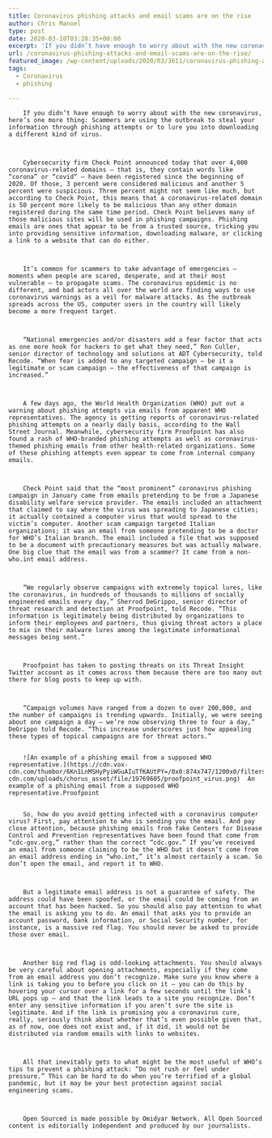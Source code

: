 ```yaml
---
title: Coronavirus phishing attacks and email scams are on the rise
author: Chris Manoel
type: post
date: 2020-03-10T03:28:35+00:00
excerpt: 'If you didn’t have enough to worry about with the new coronavirus, here’s one more thing: Scammers are using the outbreak to steal your information through phishing attempts or to lure you into downloading a different kind of virus. Cybersecurity firm Check Point announced today that over 4,000 coronavirus-related domains — that is, they contain&hellip;'
url: /coronavirus-phishing-attacks-and-email-scams-are-on-the-rise/
featured_image: /wp-content/uploads/2020/03/3611/coronavirus-phishing-attacks-and-email-scams-are-on-the-rise.jpg
tags:
  - Coronavirus
  - phishing

---
```

  
    
      
        If you didn’t have enough to worry about with the new coronavirus, here’s one more thing: Scammers are using the outbreak to steal your information through phishing attempts or to lure you into downloading a different kind of virus.
      
      
      
        Cybersecurity firm Check Point announced today that over 4,000 coronavirus-related domains — that is, they contain words like “corona” or “covid” — have been registered since the beginning of 2020. Of those, 3 percent were considered malicious and another 5 percent were suspicious. Three percent might not seem like much, but according to Check Point, this means that a coronavirus-related domain is 50 percent more likely to be malicious than any other domain registered during the same time period. Check Point believes many of those malicious sites will be used in phishing campaigns. Phishing emails are ones that appear to be from a trusted source, tricking you into providing sensitive information, downloading malware, or clicking a link to a website that can do either.
      
      
      
        It’s common for scammers to take advantage of emergencies — moments when people are scared, desperate, and at their most vulnerable — to propagate scams. The coronavirus epidemic is no different, and bad actors all over the world are finding ways to use coronavirus warnings as a veil for malware attacks. As the outbreak spreads across the US, computer users in the country will likely become a more frequent target.
      
      
      
        “National emergencies and/or disasters add a fear factor that acts as one more hook for hackers to get what they need,” Ron Culler, senior director of technology and solutions at ADT Cybersecurity, told Recode. “When fear is added to any targeted campaign — be it a legitimate or scam campaign — the effectiveness of that campaign is increased.”
      
      
      
        A few days ago, the World Health Organization (WHO) put out a warning about phishing attempts via emails from apparent WHO representatives. The agency is getting reports of coronavirus-related phishing attempts on a nearly daily basis, according to the Wall Street Journal. Meanwhile, cybersecurity firm Proofpoint has also found a rash of WHO-branded phishing attempts as well as coronavirus-themed phishing emails from other health-related organizations. Some of these phishing attempts even appear to come from internal company emails.
      
      
      
        Check Point said that the “most prominent” coronavirus phishing campaign in January came from emails pretending to be from a Japanese disability welfare service provider. The emails included an attachment that claimed to say where the virus was spreading to Japanese cities; it actually contained a computer virus that would spread to the victim’s computer. Another scam campaign targeted Italian organizations; it was an email from someone pretending to be a doctor for WHO’s Italian branch. The email included a file that was supposed to be a document with precautionary measures but was actually malware. One big clue that the email was from a scammer? It came from a non-who.int email address.
      
      
      
        “We regularly observe campaigns with extremely topical lures, like the coronavirus, in hundreds of thousands to millions of socially engineered emails every day,” Sherrod DeGrippo, senior director of threat research and detection at Proofpoint, told Recode. “This information is legitimately being distributed by organizations to inform their employees and partners, thus giving threat actors a place to mix in their malware lures among the legitimate informational messages being sent.”
      
      
      
        Proofpoint has taken to posting threats on its Threat Insight Twitter account as it comes across them because there are too many out there for blog posts to keep up with.
      
      
      
        “Campaign volumes have ranged from a dozen to over 200,000, and the number of campaigns is trending upwards. Initially, we were seeing about one campaign a day — we’re now observing three to four a day,” DeGrippo told Recode. “This increase underscores just how appealing these types of topical campaigns are for threat actors.”
      
      
        ![An example of a phishing email from a supposed WHO representative.](https://cdn.vox-cdn.com/thumbor/6Kn1LnMSHyPyiWGuAIuTfKAUtPY=/0x0:874x747/1200x0/filters:focal(0x0:874x747):no_upscale()/cdn.vox-cdn.com/uploads/chorus_asset/file/19769605/proofpoint_virus.png)  An example of a phishing email from a supposed WHO representative.Proofpoint   
      
      
        So, how do you avoid getting infected with a coronavirus computer virus? First, pay attention to who is sending you the email. And pay close attention, because phishing emails from fake Centers for Disease Control and Prevention representatives have been found that come from “cdc-gov.org,” rather than the correct “cdc.gov.” If you’ve received an email from someone claiming to be the WHO but it doesn’t come from an email address ending in “who.int,” it’s almost certainly a scam. So don’t open the email, and report it to WHO.
      
      
      
        But a legitimate email address is not a guarantee of safety. The address could have been spoofed, or the email could be coming from an account that has been hacked. So you should also pay attention to what the email is asking you to do. An email that asks you to provide an account password, bank information, or Social Security number, for instance, is a massive red flag. You should never be asked to provide those over email.
      
      
      
        Another big red flag is odd-looking attachments. You should always be very careful about opening attachments, especially if they come from an email address you don’t recognize. Make sure you know where a link is taking you to before you click on it — you can do this by hovering your cursor over a link for a few seconds until the link’s URL pops up — and that the link leads to a site you recognize. Don’t enter any sensitive information if you aren’t sure the site is legitimate. And if the link is promising you a coronavirus cure, really, seriously think about whether that’s even possible given that, as of now, one does not exist and, if it did, it would not be distributed via random emails with links to websites.
      
      
      
        All that inevitably gets to what might be the most useful of WHO’s tips to prevent a phishing attack: “Do not rush or feel under pressure.” This can be hard to do when you’re terrified of a global pandemic, but it may be your best protection against social engineering scams.
      
      
      
        Open Sourced is made possible by Omidyar Network. All Open Sourced content is editorially independent and produced by our journalists.
      
    